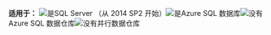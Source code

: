 **适用于：** ![是](media/yes.png)SQL Server （从 2014 SP2 开始）![是](media/yes.png)Azure SQL 数据库![没有](media/no.png)Azure SQL 数据仓库![没有](media/no.png)并行数据仓库 

